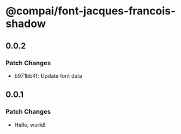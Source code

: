# @compai/font-jacques-francois-shadow

## 0.0.2

### Patch Changes

- b971bb4f: Update font data

## 0.0.1

### Patch Changes

- Hello, world!
